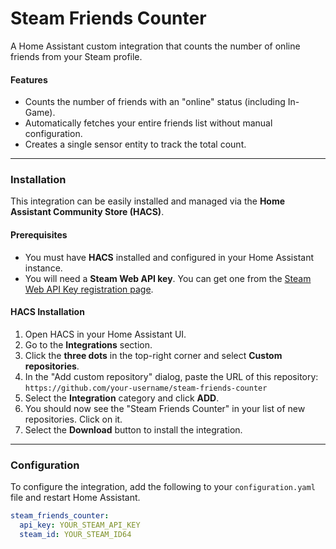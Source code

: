 # Steam Friends Counter

A Home Assistant custom integration that counts the number of online friends from your Steam profile.

#### Features

* Counts the number of friends with an "online" status (including In-Game).
* Automatically fetches your entire friends list without manual configuration.
* Creates a single sensor entity to track the total count.

---

### Installation

This integration can be easily installed and managed via the **Home Assistant Community Store (HACS)**.

#### Prerequisites

* You must have **HACS** installed and configured in your Home Assistant instance.
* You will need a **Steam Web API key**. You can get one from the [Steam Web API Key registration page](https://steamcommunity.com/dev/apikey).

#### HACS Installation

1.  Open HACS in your Home Assistant UI.
2.  Go to the **Integrations** section.
3.  Click the **three dots** in the top-right corner and select **Custom repositories**.
4.  In the "Add custom repository" dialog, paste the URL of this repository: `https://github.com/your-username/steam-friends-counter`
5.  Select the **Integration** category and click **ADD**.
6.  You should now see the "Steam Friends Counter" in your list of new repositories. Click on it.
7.  Select the **Download** button to install the integration.

---

### Configuration

To configure the integration, add the following to your `configuration.yaml` file and restart Home Assistant.

```yaml
steam_friends_counter:
  api_key: YOUR_STEAM_API_KEY
  steam_id: YOUR_STEAM_ID64
```
